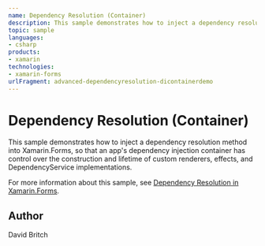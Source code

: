 ```yaml
---
name: Dependency Resolution (Container)
description: This sample demonstrates how to inject a dependency resolution method into Xamarin.Forms, so that an app's dependency injection container has control over the construction and lifetime of custom renderers, effects, and DependencyService implementations. For more information about this sample, see Dependency Resolution in Xamarin.Forms.
topic: sample
languages:
- csharp
products:
- xamarin
technologies:
- xamarin-forms
urlFragment: advanced-dependencyresolution-dicontainerdemo
---
```

Dependency Resolution (Container)
=================================

This sample demonstrates how to inject a dependency resolution method into Xamarin.Forms, so that an app's dependency injection container has control over the construction and lifetime of custom renderers, effects, and DependencyService implementations.

For more information about this sample, see [Dependency Resolution in Xamarin.Forms](https://docs.microsoft.com/xamarin/xamarin-forms/internals/dependency-resolution).

Author
------

David Britch
